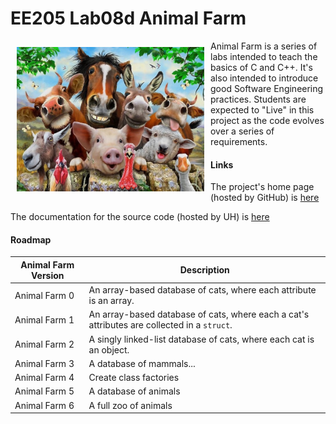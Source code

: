 EE205 Lab08d Animal Farm
========================

<img src="images/animal_farm_full.jpg" width="300" align="left" hspace="10" vspace="10" alt="Animal farm"/>

Animal Farm is a series of labs intended to teach the basics of C and C++.  It's also intended to introduce good
Software Engineering practices.  Students are expected to "Live" in
this project as the code evolves over a series of requirements.

#### Links
The project's home page (hosted by GitHub) is [here](https://github.com/marknelsonengineer/ee205_lab10d_animal_farm_2)

The documentation for the source code (hosted by UH) is [here](http://www2.hawaii.edu/~marknels/ee205/html/index.html)

#### Roadmap
| Animal Farm Version | Description                                                                                 |
|---------------------|---------------------------------------------------------------------------------------------|
| Animal Farm 0       | An array-based database of cats, where each attribute is an array.                          |
| Animal Farm 1       | An array-based database of cats, where each a cat's attributes are collected in a `struct`. |
| Animal Farm 2       | A singly linked-list database of cats, where each cat is an object.                         |
| Animal Farm 3       | A database of mammals...                                                                    |
| Animal Farm 4       | Create class factories                                                                      |
| Animal Farm 5       | A database of animals                                                                       |
| Animal Farm 6       | A full zoo of animals                                                                       |
